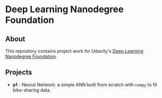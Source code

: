 Deep Learning Nanodegree Foundation
===================================

## About

This repository contains project work for Udacity's [Deep Learning Nanodegree
Foundation](https://udacity.com/course/nd101).

## Projects

- **p1** - Neural Network: a simple ANN built from scratch with `numpy` to
  fit bike-sharing data.
